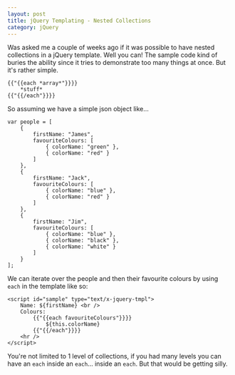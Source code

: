 ```yaml
---
layout: post
title: jQuery Templating - Nested Collections
category: jQuery
---
```


Was asked me a couple of weeks ago if it was possible to have nested collections in a jQuery template. Well you can! The sample code kind of buries the ability since it tries to demonstrate too many things at once. But it's rather simple.

    {{"{{each *array*"}}}}
        *stuff*
    {{"{{/each"}}}}
    
So assuming we have a simple json object like...

    var people = [
        {
            firstName: "James",
            favouriteColours: [ 
                { colorName: "green" },
                { colorName: "red" }
            ]
        },
        {
            firstName: "Jack",
            favouriteColours: [
                { colorName: "blue" },
                { colorName: "red" }
            ]
        },
        {
            firstName: "Jim",
            favouriteColours: [
                { colorName: "blue" },
                { colorName: "black" },
                { colorName: "white" }
            ]
        }
    ];
    
We can iterate over the people and then their favourite colours by using `each` in the template like so:

<!--excerpt-->

    <script id="sample" type="text/x-jquery-tmpl">
        Name: ${firstName} <br />
        Colours: 
            {{"{{each favouriteColours"}}}}
                ${this.colorName}
            {{"{{/each"}}}}
        <hr />
    </script>

You're not limited to 1 level of collections, if you had many levels you can have an `each` inside an `each`... inside an `each`. But that would be getting silly.
